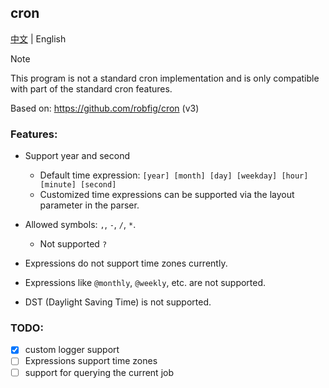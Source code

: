 ## cron

[中文](README.md) | English  

> [!NOTE]  
> This program is not a standard cron implementation and is only compatible with part of the standard cron features.  

Based on: https://github.com/robfig/cron (v3)  

### Features:  

- Support year and second
  - Default time expression: `[year] [month] [day] [weekday] [hour] [minute] [second]`  
  - Customized time expressions can be supported via the layout parameter in the parser.  

- Allowed symbols: `,`, `-`, `/`, `*`.  
  - Not supported `? `  

- Expressions do not support time zones currently.  

- Expressions like `@monthly`, `@weekly`, etc. are not supported.  

- DST (Daylight Saving Time) is not supported.  

### TODO:  

- [x] custom logger support  
- [ ] Expressions support time zones  
- [ ] support for querying the current job  
